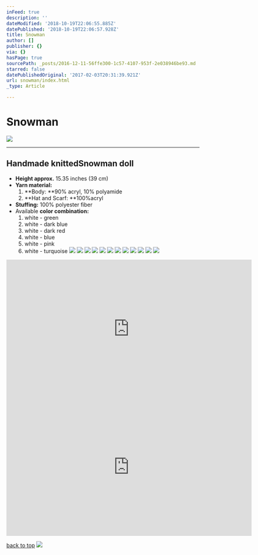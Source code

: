 ```yaml
---
inFeed: true
description: ''
dateModified: '2018-10-19T22:06:55.885Z'
datePublished: '2018-10-19T22:06:57.928Z'
title: Snowman
author: []
publisher: {}
via: {}
hasPage: true
sourcePath: _posts/2016-12-11-56ffe300-1c57-4107-953f-2e038946be93.md
starred: false
datePublishedOriginal: '2017-02-03T20:31:39.921Z'
url: snowman/index.html
_type: Article

---
```

# Snowman
![](https://the-grid-user-content.s3-us-west-2.amazonaws.com/6e66f879-36d0-4aa6-b0b4-196787124c7f.jpg)

---

## Handmade knitted**Snowman** doll

* **Height approx.** 15.35 inches (39 cm)
* **Yarn material:**
  1. **Body: **90% acryl, 10% polyamide
  2. **Hat and Scarf: **100%acryl
* **Stuffing:** 100% polyester fiber
* Available **color combination:**
  1. white - green
  2. white - dark blue
  3. white - dark red
  4. white - blue
  5. white - pink
  6. white - turquoise
![](https://the-grid-user-content.s3-us-west-2.amazonaws.com/4987d0cc-90b6-442a-93dc-7ae73a820786.jpg)
![](https://the-grid-user-content.s3-us-west-2.amazonaws.com/810f10e7-b101-422e-afbb-b964fe65e4c2.jpg)
![](https://the-grid-user-content.s3-us-west-2.amazonaws.com/1cdb990d-f6f6-49f5-9173-d38046dea44e.jpg)
![](https://the-grid-user-content.s3-us-west-2.amazonaws.com/c0cdebc9-d969-4818-9513-5f925ee50dfd.jpg)
![](https://the-grid-user-content.s3-us-west-2.amazonaws.com/adbe457d-0834-4229-9a19-3b8239a16b79.jpg)
![](https://the-grid-user-content.s3-us-west-2.amazonaws.com/3bbd0d33-ccc1-4763-a6dc-3eef38614f8b.jpg)
![](https://the-grid-user-content.s3-us-west-2.amazonaws.com/19a2ab5b-d407-443a-be87-575b6f4f776a.jpg)
![](https://the-grid-user-content.s3-us-west-2.amazonaws.com/cc585025-b707-4407-b695-811291acf8f9.jpg)
![](https://the-grid-user-content.s3-us-west-2.amazonaws.com/b60debf0-d8e9-48c5-bda6-858ec40814c2.jpg)
![](https://the-grid-user-content.s3-us-west-2.amazonaws.com/5fa7418f-1109-423f-80e6-82e249f4e2a4.jpg)
![](https://the-grid-user-content.s3-us-west-2.amazonaws.com/07685f9c-27f8-4cc7-8b7e-b4509f55f654.jpg)
![](https://the-grid-user-content.s3-us-west-2.amazonaws.com/e59d11d1-fd87-434b-b52e-2da1a06273d3.jpg)

<iframe src="https://cdn.embedly.com/widgets/media.html?src=https%3A%2F%2Fwww.youtube.com%2Fembed%2FKjLdUc8oHuk%3Ffeature%3Doembed&amp;url=http%3A%2F%2Fwww.youtube.com%2Fwatch%3Fv%3DKjLdUc8oHuk&amp;image=https%3A%2F%2Fi.ytimg.com%2Fvi%2FKjLdUc8oHuk%2Fhqdefault.jpg&amp;key=a715cf41cc93453ca338d350cd26f87b&amp;type=text%2Fhtml&amp;schema=youtube" width="640" height="360" scrolling="no" frameborder="0" allowfullscreen="" style=""></iframe>

<iframe src="https://cdn.embedly.com/widgets/media.html?src=https%3A%2F%2Fwww.youtube.com%2Fembed%2FfXSnn3UhZ0I%3Ffeature%3Doembed&amp;url=http%3A%2F%2Fwww.youtube.com%2Fwatch%3Fv%3DfXSnn3UhZ0I&amp;image=https%3A%2F%2Fi.ytimg.com%2Fvi%2FfXSnn3UhZ0I%2Fhqdefault.jpg&amp;key=a715cf41cc93453ca338d350cd26f87b&amp;type=text%2Fhtml&amp;schema=youtube" width="640" height="360" scrolling="no" frameborder="0" allowfullscreen="" style=""></iframe>

[back to top][0]
![](https://the-grid-user-content.s3-us-west-2.amazonaws.com/3b2b1998-db24-4c50-b01c-a61b9fc7d4d2.jpg)

[0]: https://thegrid.ai/lgsignd/snowman/